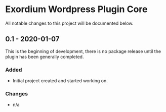 # Exordium Wordpress Plugin Core

All notable changes to this project will be documented below.

## 0.1 - 2020-01-07

This is the beginning of development, there is no package release until the plugin has been generally completed.

### Added
- Initial project created and started working on.

### Changes
- n/a

[1.0]: https://github.com/tvOdyssey/exordium-wp-core/tree/1.0
